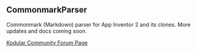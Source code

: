 ## CommonmarkParser

Commonmark (Markdown) parser for App Inventor 2 and its clones. More updates and docs coming soon.

[Kodular Community Forum Page](https://community.kodular.io/t/commonmarkparser-markdown-html-to-html-markdown-converter/159150)
